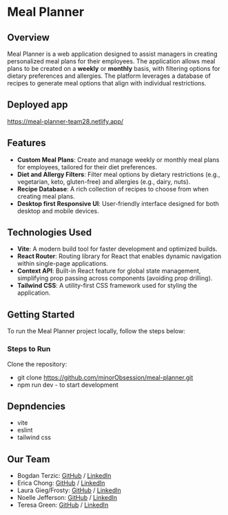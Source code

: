 # Meal Planner

## Overview

Meal Planner is a web application designed to assist managers in creating personalized meal plans for their employees. The application allows meal plans to be created on a **weekly** or **monthly** basis, with filtering options for dietary preferences and allergies. The platform leverages a database of recipes to generate meal options that align with individual restrictions.

## Deployed app
https://meal-planner-team28.netlify.app/


## Features

- **Custom Meal Plans**: Create and manage weekly or monthly meal plans for employees, tailored for their diet preferences.
- **Diet and Allergy Filters**: Filter meal options by dietary restrictions (e.g., vegetarian, keto, gluten-free) and allergies (e.g., dairy, nuts).
- **Recipe Database**: A rich collection of recipes to choose from when creating meal plans.
- **Desktop first Responsive UI**: User-friendly interface designed for both desktop and mobile devices.

## Technologies Used

- **Vite**: A modern build tool for faster development and optimized builds.
- **React Router**: Routing library for React that enables dynamic navigation within single-page applications.
- **Context API**: Built-in React feature for global state management, simplifying prop passing across components (avoiding prop drilling).
- **Tailwind CSS**: A utility-first CSS framework used for styling the application.

## Getting Started

To run the Meal Planner project locally, follow the steps below:

### Steps to Run

Clone the repository:
- git clone <https://github.com/minorObsession/meal-planner.git> 
- npm run dev - to start development

## Depndencies

- vite
- eslint
- tailwind css

## Our Team

- Bogdan Terzic: [GitHub](https://github.com/minorObsession) / [LinkedIn](https://www.linkedin.com/in/bogdanterzic95/)
- Erica Chong: [GitHub](https://github.com/chonger878) / [LinkedIn](https://linkedin.com/in/charwaeericachong)
- Laura Gieg/Frosty: [GitHub](https://github.com/frosty8104) / [LinkedIn](https://www.linkedin.com/in/laura-gieg-web-designer-dev/)
- Noelle Jefferson: [GitHub](https://github.com/Equillibria) / [LinkedIn](https://www.linkedin.com/in/noelle-jefferson/)
- Teresa Green: [GitHub](https://github.com/Tegsy) / [LinkedIn](https://www.linkedin.com/in/t-g-78b60b5/)
